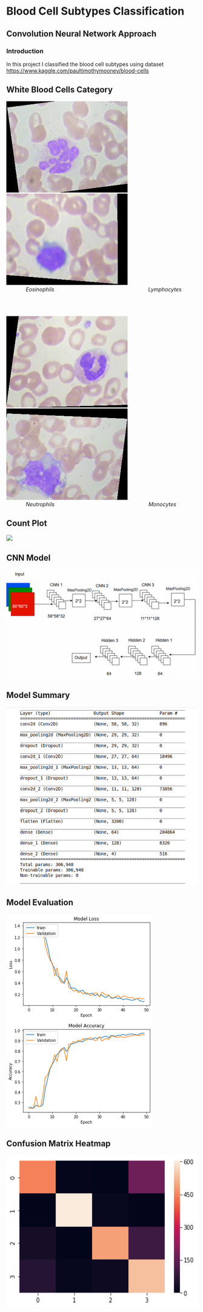 # Blood Cell Subtypes Classification

## Convolution Neural Network Approach

### Introduction

In this project I classified the blood cell subtypes using dataset https://www.kaggle.com/paultimothymooney/blood-cells

## White Blood Cells Category

 ![](img/eosinophil.jpeg)   &nbsp;&nbsp;&nbsp;&nbsp;&nbsp;&nbsp; ![](img/lymphocyte.jpeg) 
 <br>
&nbsp;&nbsp;&nbsp;&nbsp;&nbsp;&nbsp;&nbsp;&nbsp;&nbsp;&nbsp;&nbsp;&nbsp; *Eosinophils* &nbsp;&nbsp;&nbsp;&nbsp;&nbsp;&nbsp;&nbsp;&nbsp;&nbsp;&nbsp;&nbsp;&nbsp;&nbsp;&nbsp;&nbsp;&nbsp;&nbsp;&nbsp;&nbsp;&nbsp;&nbsp;&nbsp;&nbsp;&nbsp;&nbsp;&nbsp;&nbsp;&nbsp;&nbsp;&nbsp;&nbsp;&nbsp;&nbsp;&nbsp;&nbsp;&nbsp;&nbsp;&nbsp;&nbsp;&nbsp;&nbsp;&nbsp;&nbsp;&nbsp;&nbsp;&nbsp;&nbsp;&nbsp; &nbsp;&nbsp;&nbsp;&nbsp;&nbsp;&nbsp;&nbsp;&nbsp;&nbsp;&nbsp;&nbsp;&nbsp; *Lymphocytes*

<br><br>

 ![](img/neutrophil.jpeg)   &nbsp;&nbsp;&nbsp;&nbsp;&nbsp;&nbsp; ![](img/monocyte.jpeg) 
 <br>
&nbsp;&nbsp;&nbsp;&nbsp;&nbsp;&nbsp;&nbsp;&nbsp;&nbsp;&nbsp;&nbsp;&nbsp; *Neutrophils* &nbsp;&nbsp;&nbsp;&nbsp;&nbsp;&nbsp;&nbsp;&nbsp;&nbsp;&nbsp;&nbsp;&nbsp;&nbsp;&nbsp;&nbsp;&nbsp;&nbsp;&nbsp;&nbsp;&nbsp;&nbsp;&nbsp;&nbsp;&nbsp;&nbsp;&nbsp;&nbsp;&nbsp;&nbsp;&nbsp;&nbsp;&nbsp;&nbsp;&nbsp;&nbsp;&nbsp;&nbsp;&nbsp;&nbsp;&nbsp;&nbsp;&nbsp;&nbsp;&nbsp;&nbsp;&nbsp;&nbsp;&nbsp; &nbsp;&nbsp;&nbsp;&nbsp;&nbsp;&nbsp;&nbsp;&nbsp;&nbsp;&nbsp;&nbsp;&nbsp; *Monocytes*

## Count Plot 
![](img/countplot.png)


## CNN Model 
![CNN Model](img/model.jpg)

## Model Summary 
<p align="center">
  <img src="img/model-summary.png" alt="Model Summary">
</p>

## Model Evaluation
![Model Loss](img/mod-loss.png) &nbsp;&nbsp;&nbsp;&nbsp;&nbsp; ![Model Accuaracy](img/mod-acc.png)


## Confusion Matrix Heatmap 
<img src="img/confusion.png" alt="Heatmap" width="600" height="400">

